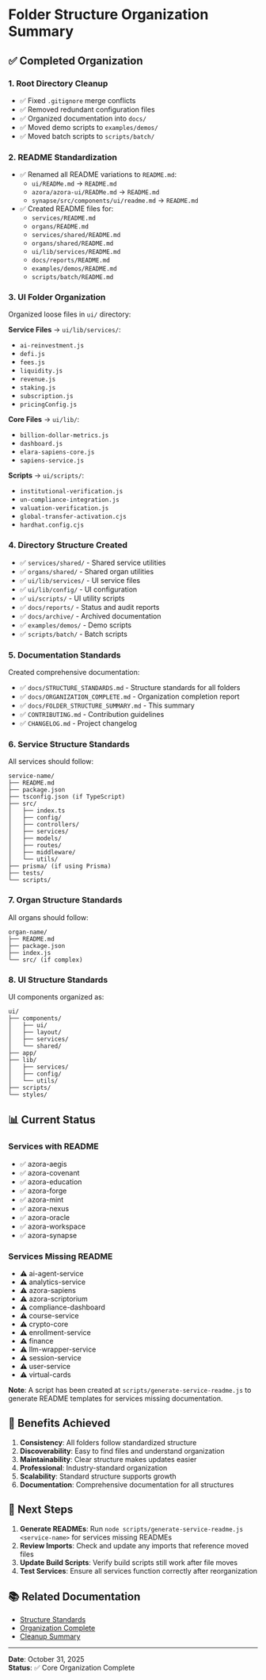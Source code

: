 # Folder Structure Organization Summary

## ✅ Completed Organization

### 1. Root Directory Cleanup
- ✅ Fixed `.gitignore` merge conflicts
- ✅ Removed redundant configuration files
- ✅ Organized documentation into `docs/`
- ✅ Moved demo scripts to `examples/demos/`
- ✅ Moved batch scripts to `scripts/batch/`

### 2. README Standardization
- ✅ Renamed all README variations to `README.md`:
  - `ui/READMe.md` → `README.md`
  - `azora/azora-ui/READMe.md` → `README.md`
  - `synapse/src/components/ui/readme.md` → `README.md`
- ✅ Created README files for:
  - `services/README.md`
  - `organs/README.md`
  - `services/shared/README.md`
  - `organs/shared/README.md`
  - `ui/lib/services/README.md`
  - `docs/reports/README.md`
  - `examples/demos/README.md`
  - `scripts/batch/README.md`

### 3. UI Folder Organization
Organized loose files in `ui/` directory:

**Service Files** → `ui/lib/services/`:
- `ai-reinvestment.js`
- `defi.js`
- `fees.js`
- `liquidity.js`
- `revenue.js`
- `staking.js`
- `subscription.js`
- `pricingConfig.js`

**Core Files** → `ui/lib/`:
- `billion-dollar-metrics.js`
- `dashboard.js`
- `elara-sapiens-core.js`
- `sapiens-service.js`

**Scripts** → `ui/scripts/`:
- `institutional-verification.js`
- `un-compliance-integration.js`
- `valuation-verification.js`
- `global-transfer-activation.cjs`
- `hardhat.config.cjs`

### 4. Directory Structure Created
- ✅ `services/shared/` - Shared service utilities
- ✅ `organs/shared/` - Shared organ utilities
- ✅ `ui/lib/services/` - UI service files
- ✅ `ui/lib/config/` - UI configuration
- ✅ `ui/scripts/` - UI utility scripts
- ✅ `docs/reports/` - Status and audit reports
- ✅ `docs/archive/` - Archived documentation
- ✅ `examples/demos/` - Demo scripts
- ✅ `scripts/batch/` - Batch scripts

### 5. Documentation Standards
Created comprehensive documentation:
- ✅ `docs/STRUCTURE_STANDARDS.md` - Structure standards for all folders
- ✅ `docs/ORGANIZATION_COMPLETE.md` - Organization completion report
- ✅ `docs/FOLDER_STRUCTURE_SUMMARY.md` - This summary
- ✅ `CONTRIBUTING.md` - Contribution guidelines
- ✅ `CHANGELOG.md` - Project changelog

### 6. Service Structure Standards
All services should follow:
```
service-name/
├── README.md
├── package.json
├── tsconfig.json (if TypeScript)
├── src/
│   ├── index.ts
│   ├── config/
│   ├── controllers/
│   ├── services/
│   ├── models/
│   ├── routes/
│   ├── middleware/
│   └── utils/
├── prisma/ (if using Prisma)
├── tests/
└── scripts/
```

### 7. Organ Structure Standards
All organs should follow:
```
organ-name/
├── README.md
├── package.json
├── index.js
└── src/ (if complex)
```

### 8. UI Structure Standards
UI components organized as:
```
ui/
├── components/
│   ├── ui/
│   ├── layout/
│   ├── services/
│   └── shared/
├── app/
├── lib/
│   ├── services/
│   ├── config/
│   └── utils/
├── scripts/
└── styles/
```

## 📊 Current Status

### Services with README
- ✅ azora-aegis
- ✅ azora-covenant
- ✅ azora-education
- ✅ azora-forge
- ✅ azora-mint
- ✅ azora-nexus
- ✅ azora-oracle
- ✅ azora-workspace
- ✅ azora-synapse

### Services Missing README
- ⚠️ ai-agent-service
- ⚠️ analytics-service
- ⚠️ azora-sapiens
- ⚠️ azora-scriptorium
- ⚠️ compliance-dashboard
- ⚠️ course-service
- ⚠️ crypto-core
- ⚠️ enrollment-service
- ⚠️ finance
- ⚠️ llm-wrapper-service
- ⚠️ session-service
- ⚠️ user-service
- ⚠️ virtual-cards

**Note**: A script has been created at `scripts/generate-service-readme.js` to generate README templates for services missing documentation.

## 🎯 Benefits Achieved

1. **Consistency**: All folders follow standardized structure
2. **Discoverability**: Easy to find files and understand organization
3. **Maintainability**: Clear structure makes updates easier
4. **Professional**: Industry-standard organization
5. **Scalability**: Standard structure supports growth
6. **Documentation**: Comprehensive documentation for all structures

## 📝 Next Steps

1. **Generate READMEs**: Run `node scripts/generate-service-readme.js <service-name>` for services missing READMEs
2. **Review Imports**: Check and update any imports that reference moved files
3. **Update Build Scripts**: Verify build scripts still work after file moves
4. **Test Services**: Ensure all services function correctly after reorganization

## 📚 Related Documentation

- [Structure Standards](./STRUCTURE_STANDARDS.md)
- [Organization Complete](./ORGANIZATION_COMPLETE.md)
- [Cleanup Summary](./CLEANUP_SUMMARY.md)

---

**Date**: October 31, 2025  
**Status**: ✅ Core Organization Complete

